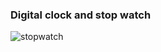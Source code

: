 ### Digital clock and stop watch

![stopwatch](https://user-images.githubusercontent.com/20128950/124621947-f869ed00-de7a-11eb-900a-b2dd99146371.png)

